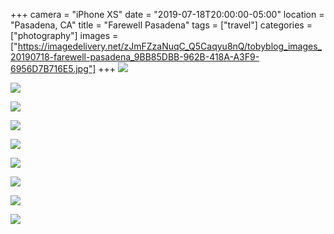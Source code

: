 +++
camera = "iPhone XS"
date = "2019-07-18T20:00:00-05:00"
location = "Pasadena, CA"
title = "Farewell Pasadena"
tags = ["travel"]
categories = ["photography"]
images = ["https://imagedelivery.net/zJmFZzaNuqC_Q5Caqyu8nQ/tobyblog_images_20190718-farewell-pasadena_9BB85DBB-962B-418A-A3F9-6956D7B716E5.jpg"]
+++
![](https://imagedelivery.net/zJmFZzaNuqC_Q5Caqyu8nQ/tobyblog_images_20190718-farewell-pasadena_9BB85DBB-962B-418A-A3F9-6956D7B716E5.jpg/fit=scale-down,w=780,sharpen=1,f=auto,q=0.9,slow-connection-quality=0.3)
<!--more-->

![](https://imagedelivery.net/zJmFZzaNuqC_Q5Caqyu8nQ/tobyblog_images_remote_cloudinary_17b4549e_3265F85C-7D15-4A9D-AE96-0A57469F0F78.jpg/fit=scale-down,w=780,sharpen=1,f=auto,q=0.9,slow-connection-quality=0.3)

![](https://imagedelivery.net/zJmFZzaNuqC_Q5Caqyu8nQ/tobyblog_images_remote_cloudinary_ee8dab9f_BB2C993C-F66F-4575-9619-CAD0C291C6E7.jpg/fit=scale-down,w=780,sharpen=1,f=auto,q=0.9,slow-connection-quality=0.3)

![](https://imagedelivery.net/zJmFZzaNuqC_Q5Caqyu8nQ/tobyblog_images_remote_cloudinary_76974f1b_8067BF8E-A921-4D8F-A06E-AC5C438C6604.jpg/fit=scale-down,w=780,sharpen=1,f=auto,q=0.9,slow-connection-quality=0.3)

![](https://imagedelivery.net/zJmFZzaNuqC_Q5Caqyu8nQ/tobyblog_images_remote_cloudinary_cb39e718_0B20217A-B778-4FD8-BAA9-15AC77B74524.jpg/fit=scale-down,w=780,sharpen=1,f=auto,q=0.9,slow-connection-quality=0.3)

![](https://imagedelivery.net/zJmFZzaNuqC_Q5Caqyu8nQ/tobyblog_images_remote_cloudinary_25544073_FA802C24-AA17-4975-8792-66F786293C80.jpg/fit=scale-down,w=780,sharpen=1,f=auto,q=0.9,slow-connection-quality=0.3)

![](https://imagedelivery.net/zJmFZzaNuqC_Q5Caqyu8nQ/tobyblog_images_remote_cloudinary_00c529f6_62377C3D-57D7-4F49-8CE1-D2A66195754B.jpg/fit=scale-down,w=780,sharpen=1,f=auto,q=0.9,slow-connection-quality=0.3)

![](https://imagedelivery.net/zJmFZzaNuqC_Q5Caqyu8nQ/tobyblog_images_remote_cloudinary_9b2ed8b6_32E95F66-7AE3-4305-B19C-20DD4BD03363.jpg/fit=scale-down,w=780,sharpen=1,f=auto,q=0.9,slow-connection-quality=0.3)

![](https://imagedelivery.net/zJmFZzaNuqC_Q5Caqyu8nQ/tobyblog_images_remote_cloudinary_5a8fa57a_1009A4A5-572E-4F59-8916-234375671C69.jpg/fit=scale-down,w=780,sharpen=1,f=auto,q=0.9,slow-connection-quality=0.3)

